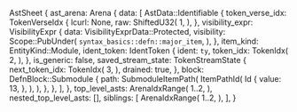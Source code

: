 AstSheet {
    ast_arena: Arena {
        data: [
            AstData::Identifiable {
                token_verse_idx: TokenVerseIdx {
                    lcurl: None,
                    raw: ShiftedU32(
                        1,
                    ),
                },
                visibility_expr: VisibilityExpr {
                    data: VisibilityExprData::Protected,
                    visibility: Scope::PubUnder(
                        `syntax_basics::defn::major_item`,
                    ),
                },
                item_kind: EntityKind::Module,
                ident_token: IdentToken {
                    ident: `ty`,
                    token_idx: TokenIdx(
                        2,
                    ),
                },
                is_generic: false,
                saved_stream_state: TokenStreamState {
                    next_token_idx: TokenIdx(
                        3,
                    ),
                    drained: true,
                },
                block: DefnBlock::Submodule {
                    path: SubmoduleItemPath(
                        ItemPathId(
                            Id {
                                value: 13,
                            },
                        ),
                    ),
                },
            },
        ],
    },
    top_level_asts: ArenaIdxRange(
        1..2,
    ),
    nested_top_level_asts: [],
    siblings: [
        ArenaIdxRange(
            1..2,
        ),
    ],
}